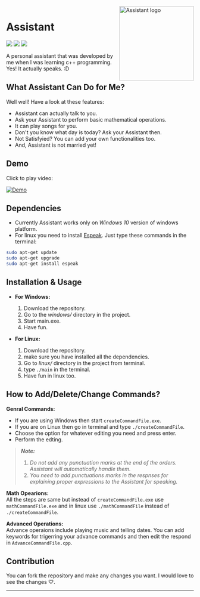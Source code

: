 <img src="https://github.com/LakshyaKhatri/Assistant/blob/master/assets/logo/logo.png" alt="Assistant logo" title="Assistant" align="right" height="200" />

Assistant
=========
[![](https://img.shields.io/badge/developed%20in-C%2B%2B-blue.svg)](http://www.cplusplus.org/)
[![](https://img.shields.io/badge/build%20with-%F0%9F%96%A4-pink.svg)](https://en.wikipedia.org/wiki/Love)
[![](https://img.shields.io/badge/version-1.0-blue.svg)](https://www.youtube.com/watch?v=dVjXoSZKHDs)

A personal assistant that was developed by me when I was learning c++ programming.  
Yes! It actually speaks. :D

## What Assistant Can Do for Me?
Well well! Have a look at these features:
* Assistant can actually talk to you.
* Ask your Assistant to perform basic mathematical operations.
* It can play songs for you.
* Don't you know what day is today? Ask your Assistant then.
* Not Satisfyied? You can add your own functionalities too.
* And, Assistant is not married yet!

## Demo
Click to play video:

[![Demo](https://github.com/LakshyaKhatri/Assistant/blob/master/assets/demo_image.png)](https://www.youtube.com/watch?v=dVjXoSZKHDs&t=6s)
## Dependencies
* Currently Assistant works only on *Windows 10* version of windows platform.
* For linux you need to install [Espeak](http://espeak.sourceforge.net/). Just type these commands in the terminal:  
```sh
sudo apt-get update
sudo apt-get upgrade
sudo apt-get install espeak
```

## Installation & Usage
* **For Windows:** 
  1. Download the repository.
  2. Go to the *windows/* directory in the project.
  3. Start main.exe.
  4. Have fun.
  
* **For Linux:** 
  1. Download the repository.
  2. make sure you have installed all the dependencies.
  3. Go to *linux/* directory in the project from terminal.
  4. type `./main` in the terminal.
  5. Have fun in linux too.
  
## How to Add/Delete/Change Commands?
**Genral Commands:**
  * If you are using Windows then start `createCommandFile.exe`.
  * If you are on Linux then go in terminal and type `./createCommandFile`.
  * Choose the option for whatever editing you need and press enter.
  * Perform the edting.

> *__Note:__*  
> 1. *Do not add any punctuation marks at the end of the orders. Assistant will automatically handle them.*
> 2. *You need to add punctuations marks in the respnses for explaining proper expressions to the Assistant for speaking.*  

**Math Opearions:**  
All the steps are same but instead of `createCommandFile.exe` use `mathCommandFile.exe`  and in linux use `./mathCommandFile` instead of `./createCommandFile`.  

**Advanced Operations:**  
Advance operaions include playing music and telling dates. You can add keywords for trigerring your advance commands and then edit the respond in `AdvanceCommandFile.cpp`.

## Contribution
You can fork the repository and make any changes you want. I would love to see the changes ♡.  


-----------------------------------------------------------
